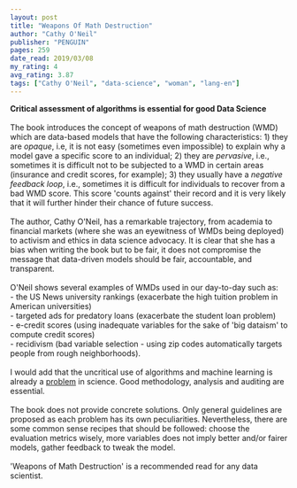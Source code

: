 ```yaml
---
layout: post
title: "Weapons Of Math Destruction"
author: "Cathy O'Neil"
publisher: "PENGUIN"
pages: 259
date_read: 2019/03/08
my_rating: 4
avg_rating: 3.87
tags: ["Cathy O'Neil", "data-science", "woman", "lang-en"]
---
```


<b> Critical assessment of algorithms is essential for good Data Science  </b><br/><br/>The book introduces the concept of weapons of math destruction (WMD) which are data-based models that have the following characteristics: 1) they are <i>opaque</i>, i.e, it is not easy (sometimes even impossible) to explain why a model gave a specific score to an individual; 2) they are <i>pervasive</i>, i.e., sometimes it is difficult not to be subjected to a WMD in certain areas (insurance and credit scores, for example); 3) they usually have a <i>negative feedback loop</i>, i.e., sometimes it is difficult for individuals to recover from a bad WMD score. This score 'counts against' their record and it is very likely that it will further hinder their chance of future success.<br/><br/>The author, Cathy O'Neil, has a remarkable trajectory, from academia to financial markets (where she was an eyewitness of WMDs being deployed) to activism and ethics in data science advocacy. It is clear that she has a bias when writing the book but to be fair, it does not compromise the message that data-driven models should be fair, accountable, and transparent. <br/><br/>O'Neil shows several examples of WMDs used in our day-to-day such as:<br/>- the US News university rankings (exacerbate the high tuition problem in American universities)<br/>- targeted ads for predatory loans (exacerbate the student loan problem) <br/>- e-credit scores (using inadequate variables for the sake of 'big dataism' to compute credit scores)<br/>- recidivism (bad variable selection - using zip codes automatically targets people from rough neighborhoods).<br/><br/>I would add that the uncritical use of algorithms and machine learning is already a <a href="https://www.bbc.com/news/science-environment-47267081">problem</a> in science. Good methodology, analysis and auditing are essential.<br/><br/>The book does not provide concrete solutions. Only general guidelines are proposed as each problem has its own peculiarities. Nevertheless, there are some common sense recipes that should be followed: choose the evaluation metrics wisely, more variables does not imply better and/or fairer models, gather feedback to tweak the model. <br/><br/>'Weapons of Math Destruction' is a recommended read for any data scientist. 

